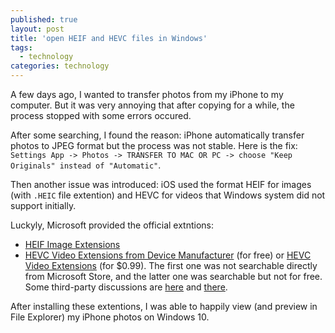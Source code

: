 ```yaml
---
published: true
layout: post
title: 'open HEIF and HEVC files in Windows'
tags:
  - technology
categories: technology
---
```


A few days ago, I wanted to transfer photos from my iPhone to my computer. But it was very annoying that after copying for a while, the process stopped with some errors occured.

After some searching, I found the reason: iPhone automatically transfer photos to JPEG format but the process was not stable. Here is the fix: `Settings App -> Photos -> TRANSFER TO MAC OR PC -> choose "Keep Originals" instead of "Automatic"`.

Then another issue was introduced: iOS used the format HEIF for images (with `.HEIC` file extention) and HEVC for videos that Windows system did not support initially.

Luckyly, Microsoft provided the official extntions:

* [HEIF Image Extensions](https://www.microsoft.com/en-us/p/heif-image-extensions/9pmmsr1cgpwg)
* [HEVC Video Extensions from Device Manufacturer](https://www.microsoft.com/en-us/p/hevc-video-extensions-from-device-manufacturer/9n4wgh0z6vhq) (for free) or [HEVC Video Extensions](https://www.microsoft.com/en-us/p/hevc-video-extensions/9nmzlz57r3t7) (for $0.99). The first one was not searchable directly from Microsoft Store, and the latter one was searchable but not for free. Some third-party discussions are [here](https://lifehacker.com/how-to-view-hevc-or-heic-files-in-windows-10-for-free-1827094768) and [there](https://www.windowscentral.com/microsoft-now-charging-hevc-video-extensions).

After installing these extentions, I was able to happily view (and preview in File Explorer) my iPhone photos on Windows 10.
